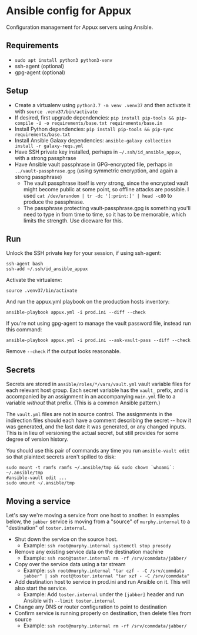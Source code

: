 # Ansible config for Appux

Configuration management for Appux servers using Ansible.

## Requirements

- `sudo apt install python3 python3-venv`
- ssh-agent (optional)
- gpg-agent (optional)

## Setup

- Create a virtualenv using `python3.7 -m venv .venv37`
  and then activate it with `source .venv37/bin/activate`
- If desired, first upgrade dependencies:
  `pip install pip-tools && pip-compile -U -o requirements/base.txt requirements/base.in`
- Install Python dependencies:
  `pip install pip-tools && pip-sync requirements/base.txt`
- Install Ansible Galaxy dependencies:
  `ansible-galaxy collection install -r galaxy-reqs.yml`
- Have SSH private key installed, perhaps in
  `~/.ssh/id_ansible_appux`, with a strong passphrase
- Have Ansible vault passphrase in GPG-encrypted file, perhaps in
  `../vault-passphrase.gpg` (using symmetric encryption, and again a
  strong passphrase)
    - The vault passphrase itself is *very* strong, since the
      encrypted vault might become public at some point, so offline attacks are
      possible. I used `cat /dev/urandom | tr -dc '[:print:]' | head -c80`
      to produce the passphrase.
    - The passphrase protecting vault-passphrase.gpg is something
      you'll need to type in from time to time, so it has to be
      memorable, which limits the strength. Use diceware for this.

## Run

Unlock the SSH private key for your session, if using ssh-agent:

```
ssh-agent bash
ssh-add ~/.ssh/id_ansible_appux
```

Activate the virtualenv:

```
source .venv37/bin/activate
```

And run the appux.yml playbook on the production hosts inventory:

```
ansible-playbook appux.yml -i prod.ini --diff --check
```

If you're not using gpg-agent to manage the vault password file,
instead run this command:

```
ansible-playbook appux.yml -i prod.ini --ask-vault-pass --diff --check
```

Remove `--check` if the output looks reasonable.

## Secrets

Secrets are stored in `ansible/roles/*/vars/vault.yml` vault variable
files for each relevant host group. Each secret variable has the
`vault_` prefix, and is accompanied by an assignment in an
accompanying `main.yml` file to a variable *without* that
prefix. (This is a common Ansible pattern.)

The `vault.yml` files are not in source control. The assignments in
the indirection files should each have a comment describing the secret
-- how it was generated, and the last date it was generated, or any
changed inputs. This is in lieu of versioning the actual secret, but
still provides for some degree of version history.

You should use this pair of commands any time you run `ansible-vault
edit` so that plaintext secrets aren't spilled to disk:

```
sudo mount -t ramfs ramfs ~/.ansible/tmp && sudo chown `whoami`: ~/.ansible/tmp
#ansible-vault edit ...
sudo umount ~/.ansible/tmp
```

## Moving a service

Let's say we're moving a service from one host to another. In examples
below, the `jabber` service is moving from a "source" of
`murphy.internal` to a "destination" of `toster.internal`.

- Shut down the service on the source host.
    - Example: `ssh root@murphy.internal systemctl stop prosody`
- Remove any existing service data on the destination machine
    - Example: `ssh root@toster.internal rm -rf /srv/commdata/jabber/`
- Copy over the service data using a tar stream
    - Example: `ssh root@murphy.internal "tar czf - -C /srv/commdata jabber" | ssh root@toster.internal "tar xzf - -C /srv/commdata"`
- Add destination host to service in prod.ini and run Ansible on
  it. This will also start the service.
    - Example: Add `toster.internal` under the `[jabber]` header and
      run Ansible with `--limit toster.internal`
- Change any DNS or router configuration to point to destination
- Confirm service is running properly on destination, then delete
  files from source
    - Example: `ssh root@murphy.internal rm -rf /srv/commdata/jabber/`
